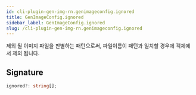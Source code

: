 ```yaml
---
id: cli-plugin-gen-img-rn.genimageconfig.ignored
title: GenImageConfig.ignored
sidebar_label: GenImageConfig.ignored
slug: /cli-plugin-gen-img-rn.genimageconfig.ignored
---
```






제외 될 이미지 파일을 판별하는 패턴으로써, 파일이름이 패턴과 일치할 경우에 객체에서 제외 됩니다.

## Signature

```typescript
ignored?: string[];
```
